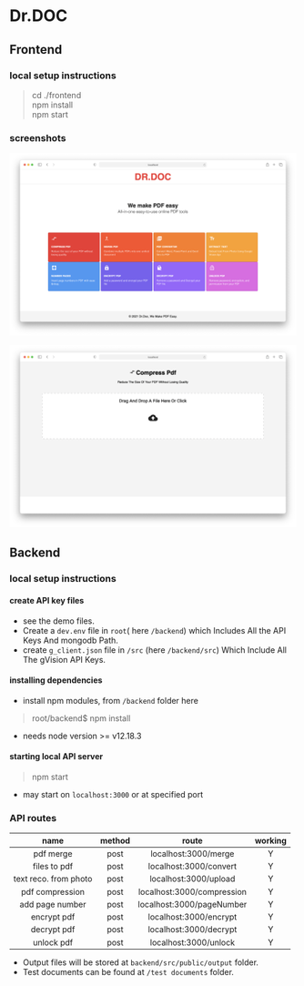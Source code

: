 # Dr.DOC


## Frontend

### local setup  instructions

> cd ./frontend  
> npm install  
> npm start  

### screenshots

![home page / Dr.Doc webapp](./showcase/webapp-screenshot.png)

![drop page / Dr.Doc webapp](./showcase/webapp-droppage.png)

## Backend

### local setup  instructions

#### create API key files

* see the demo files.
* Create a `dev.env` file in `root`( here `/backend`) which Includes All the API Keys And mongodb Path.
* create `g_client.json` file in `/src` (here `/backend/src`) Which Include All The gVision API Keys.

#### installing dependencies

* install npm modules, from `/backend` folder here
> root/backend$ npm install
* needs node version >= v12.18.3

#### starting local API server

> npm start
* may start on `localhost:3000` or at specified port

### API routes

| name | method | route | working | 
| :---: | :---: | :---: | :---: |
| pdf merge | post | localhost:3000/merge | Y |
| files to pdf | post | localhost:3000/convert | Y |
| text reco. from photo | post | localhost:3000/upload | Y |
| pdf compression | post | localhost:3000/compression | Y |
| add page number | post | localhost:3000/pageNumber | Y |
| encrypt pdf | post | localhost:3000/encrypt | Y |
| decrypt pdf | post | localhost:3000/decrypt | Y |
| unlock pdf | post | localhost:3000/unlock | Y |

* Output files will be stored at `backend/src/public/output` folder.
* Test documents can be found at `/test documents` folder.
